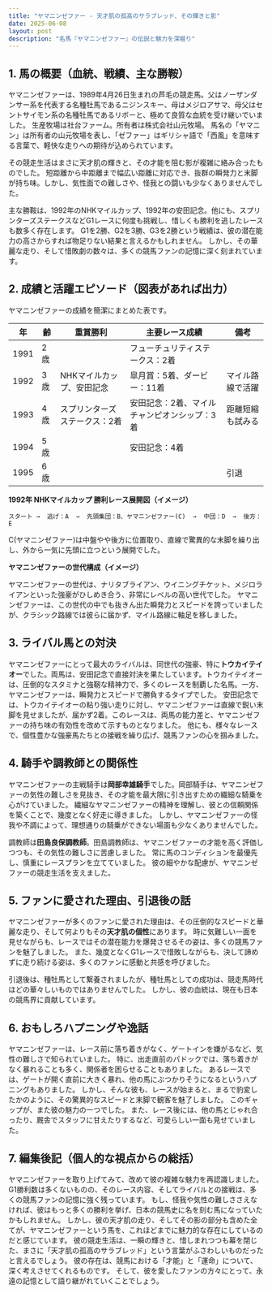 ```yaml
---
title: "ヤマニンゼファー - 天才肌の孤高のサラブレッド、その輝きと影"
date: 2025-06-08
layout: post
description: "名馬『ヤマニンゼファー』の伝説と魅力を深堀り"
---
```


## 1. 馬の概要（血統、戦績、主な勝鞍）

ヤマニンゼファーは、1989年4月26日生まれの芦毛の競走馬。父はノーザンダンサー系を代表する名種牡馬であるニジンスキー、母はメジロアサマ、母父はセントサイモン系の名種牡馬であるリボーと、極めて良質な血統を受け継いでいました。  生産牧場は社台ファーム。所有者は株式会社山元牧場。  馬名の「ヤマニン」は所有者の山元牧場を表し、「ゼファー」はギリシャ語で「西風」を意味する言葉で、軽快な走りへの期待が込められています。

その競走生活はまさに天才肌の輝きと、その才能を阻む影が複雑に絡み合ったものでした。  短距離から中距離まで幅広い距離に対応でき、抜群の瞬発力と末脚が持ち味。しかし、気性面での難しさや、怪我との闘いも少なくありませんでした。

主な勝鞍は、1992年のNHKマイルカップ、1992年の安田記念。他にも、スプリンターズステークスなどG1レースに何度も挑戦し、惜しくも勝利を逃したレースも数多く存在します。  G1を2勝、G2を3勝、G3を2勝という戦績は、彼の潜在能力の高さからすれば物足りない結果と言えるかもしれません。  しかし、その華麗な走り、そして惜敗劇の数々は、多くの競馬ファンの記憶に深く刻まれています。


## 2. 成績と活躍エピソード（図表があれば出力）

ヤマニンゼファーの成績を簡潔にまとめた表です。


| 年 | 齢 | 重賞勝利 | 主要レース成績 | 備考 |
|---|---|---|---|---|
| 1991 | 2歳 |  | フューチュリティステークス：2着 |  |
| 1992 | 3歳 | NHKマイルカップ、安田記念 | 皐月賞：5着、ダービー：11着 | マイル路線で活躍 |
| 1993 | 4歳 | スプリンターズステークス：2着 | 安田記念：2着、マイルチャンピオンシップ：3着 | 距離短縮も試みる |
| 1994 | 5歳 |  | 安田記念：4着 |  |
| 1995 | 6歳 |  |  |  引退 |

**1992年 NHKマイルカップ 勝利レース展開図（イメージ）**

```
スタート →  逃げ：A  →  先頭集団：B、ヤマニンゼファー(C)  →  中団：D  →  後方：E
```

C(ヤマニンゼファー)は中盤やや後方に位置取り、直線で驚異的な末脚を繰り出し、外から一気に先頭に立つという展開でした。


**ヤマニンゼファーの世代構成（イメージ）**

ヤマニンゼファーの世代は、ナリタブライアン、ウイニングチケット、メジロライアンといった強豪がひしめき合う、非常にレベルの高い世代でした。  ヤマニンゼファーは、この世代の中でも抜きん出た瞬発力とスピードを誇っていましたが、クラシック路線では彼らに届かず、マイル路線に軸足を移しました。


## 3. ライバル馬との対決

ヤマニンゼファーにとって最大のライバルは、同世代の強豪、特に**トウカイテイオー**でした。両馬は、安田記念で直接対決を果たしています。トウカイテイオーは、圧倒的なスタミナと強靭な精神力で、多くのレースを制覇した名馬。一方、ヤマニンゼファーは、瞬発力とスピードで勝負するタイプでした。  安田記念では、トウカイテイオーの粘り強い走りに対し、ヤマニンゼファーは直線で鋭い末脚を見せましたが、届かず2着。このレースは、両馬の能力差と、ヤマニンゼファーの持ち味の有効性を改めて示すものとなりました。  他にも、様々なレースで、個性豊かな強豪馬たちとの接戦を繰り広げ、競馬ファンの心を掴みました。


## 4. 騎手や調教師との関係性

ヤマニンゼファーの主戦騎手は**岡部幸雄騎手**でした。岡部騎手は、ヤマニンゼファーの気性の難しさを見抜き、その才能を最大限に引き出すための繊細な騎乗を心がけていました。  繊細なヤマニンゼファーの精神を理解し、彼との信頼関係を築くことで、幾度となく好走に導きました。  しかし、ヤマニンゼファーの怪我や不調によって、理想通りの騎乗ができない場面も少なくありませんでした。

調教師は**田島良保調教師**。田島調教師は、ヤマニンゼファーの才能を高く評価しつつも、その気性の難しさに苦慮しました。  常に馬のコンディションを最優先し、慎重にレースプランを立てていました。  彼の細やかな配慮が、ヤマニンゼファーの競走生活を支えました。


## 5. ファンに愛された理由、引退後の話

ヤマニンゼファーが多くのファンに愛された理由は、その圧倒的なスピードと華麗な走り、そして何よりもその**天才肌の個性**にあります。  時に気難しい一面を見せながらも、レースではその潜在能力を爆発させるその姿は、多くの競馬ファンを魅了しました。  また、幾度となくG1レースで惜敗しながらも、決して諦めずに走り続ける姿は、多くのファンに感動と共感を呼びました。

引退後は、種牡馬として繋養されましたが、種牡馬としての成功は、競走馬時代ほどの華々しいものではありませんでした。  しかし、彼の血統は、現在も日本の競馬界に貢献しています。


## 6. おもしろハプニングや逸話

ヤマニンゼファーは、レース前に落ち着きがなく、ゲートインを嫌がるなど、気性の難しさで知られていました。  特に、出走直前のパドックでは、落ち着きがなく暴れることも多く、関係者を困らせることもありました。  あるレースでは、ゲートが開く直前に大きく暴れ、他の馬にぶつかりそうになるというハプニングもありました。  しかし、そんな彼も、レースが始まると、まるで豹変したかのように、その驚異的なスピードと末脚で観客を魅了しました。  このギャップが、また彼の魅力の一つでした。  また、レース後には、他の馬とじゃれ合ったり、厩舎でスタッフに甘えたりするなど、可愛らしい一面も見せていました。


## 7. 編集後記（個人的な視点からの総括）

ヤマニンゼファーを取り上げてみて、改めて彼の複雑な魅力を再認識しました。  G1勝利数は多くないものの、そのレース内容、そしてライバルとの接戦は、多くの競馬ファンの記憶に強く残っています。  もし、怪我や気性の難しささえなければ、彼はもっと多くの勝利を挙げ、日本の競馬史に名を刻む馬になっていたかもしれません。  しかし、彼の天才肌の走り、そしてその影の部分も含めた全てが、ヤマニンゼファーという馬を、これほどまでに魅力的な存在にしているのだと感じています。  彼の競走生活は、一瞬の輝きと、惜しまれつつも幕を閉じた、まさに「天才肌の孤高のサラブレッド」という言葉がふさわしいものだったと言えるでしょう。  彼の存在は、競馬における「才能」と「運命」について、深く考えさせてくれるものです。  そして、彼を愛したファンの方々にとって、永遠の記憶として語り継がれていくことでしょう。
